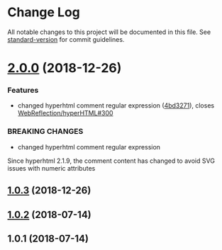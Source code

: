 # Change Log

All notable changes to this project will be documented in this file. See [standard-version](https://github.com/conventional-changelog/standard-version) for commit guidelines.

<a name="2.0.0"></a>
# [2.0.0](https://github.com/douglasduteil/hyperhtml-serializer/compare/v1.0.3...v2.0.0) (2018-12-26)


### Features

* changed hyperhtml comment regular expression ([4bd3271](https://github.com/douglasduteil/hyperhtml-serializer/commit/4bd3271)), closes [WebReflection/hyperHTML#300](https://github.com/WebReflection/hyperHTML/issues/300)


### BREAKING CHANGES

* changed hyperhtml comment regular expression

Since hyperhtml 2.1.9, the comment content has changed to avoid SVG issues with numeric attributes



<a name="1.0.3"></a>
## [1.0.3](https://github.com/douglasduteil/hyperhtml-serializer/compare/v1.0.2...v1.0.3) (2018-12-26)



<a name="1.0.2"></a>
## [1.0.2](https://github.com/douglasduteil/hyperhtml-serializer/compare/v1.0.1...v1.0.2) (2018-07-14)



<a name="1.0.1"></a>
## 1.0.1 (2018-07-14)
